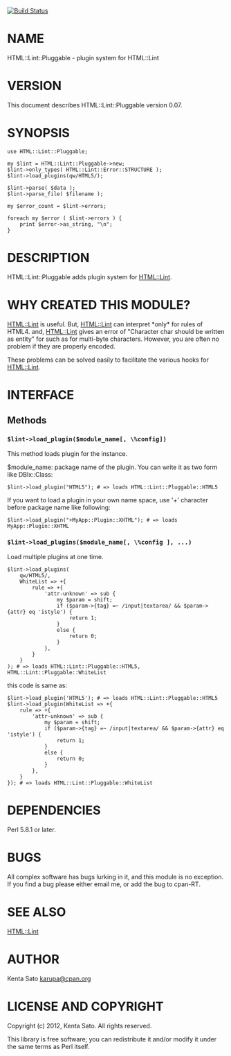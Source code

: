[![Build Status](https://travis-ci.org/karupanerura/p5-HTML-Lint-Pluggable.svg?branch=master)](https://travis-ci.org/karupanerura/p5-HTML-Lint-Pluggable)
# NAME

HTML::Lint::Pluggable - plugin system for HTML::Lint

# VERSION

This document describes HTML::Lint::Pluggable version 0.07.

# SYNOPSIS

    use HTML::Lint::Pluggable;

    my $lint = HTML::Lint::Pluggable->new;
    $lint->only_types( HTML::Lint::Error::STRUCTURE );
    $lint->load_plugins(qw/HTML5/);

    $lint->parse( $data );
    $lint->parse_file( $filename );

    my $error_count = $lint->errors;

    foreach my $error ( $lint->errors ) {
        print $error->as_string, "\n";
    }

# DESCRIPTION

HTML::Lint::Pluggable adds plugin system for [HTML::Lint](https://metacpan.org/pod/HTML::Lint).

# WHY CREATED THIS MODULE?

[HTML::Lint](https://metacpan.org/pod/HTML::Lint) is useful. But, [HTML::Lint](https://metacpan.org/pod/HTML::Lint) can interpret \*only\* for rules of HTML4.
and, [HTML::Lint](https://metacpan.org/pod/HTML::Lint) gives an error of "Character char should be written as entity" for such as for multi-byte characters.
However, you are often no problem if they are properly encoded.

These problems can be solved easily to facilitate the various hooks for [HTML::Lint](https://metacpan.org/pod/HTML::Lint).

# INTERFACE

## Methods

### `$lint->load_plugin($module_name[, \%config])`

This method loads plugin for the instance.

$module\_name: package name of the plugin. You can write it as two form like DBIx::Class:

    $lint->load_plugin("HTML5"); # => loads HTML::Lint::Pluggable::HTML5

If you want to load a plugin in your own name space, use '+' character before package name like following:

    $lint->load_plugin("+MyApp::Plugin::XHTML"); # => loads MyApp::Plugin::XHTML

### `$lint->load_plugins($module_name[, \%config ], ...)`

Load multiple plugins at one time.

    $lint->load_plugins(
        qw/HTML5/,
        WhiteList => +{
            rule => +{
                'attr-unknown' => sub {
                    my $param = shift;
                    if ($param->{tag} =~ /input|textarea/ && $param->{attr} eq 'istyle') {
                        return 1;
                    }
                    else {
                        return 0;
                    }
                },
            }
        }
    ); # => loads HTML::Lint::Pluggable::HTML5, HTML::Lint::Pluggable::WhiteList

this code is same as:

    $lint->load_plugin('HTML5'); # => loads HTML::Lint::Pluggable::HTML5
    $lint->load_plugin(WhiteList => +{
        rule => +{
            'attr-unknown' => sub {
                my $param = shift;
                if ($param->{tag} =~ /input|textarea/ && $param->{attr} eq 'istyle') {
                    return 1;
                }
                else {
                    return 0;
                }
            },
        }
    }); # => loads HTML::Lint::Pluggable::WhiteList

# DEPENDENCIES

Perl 5.8.1 or later.

# BUGS

All complex software has bugs lurking in it, and this module is no
exception. If you find a bug please either email me, or add the bug
to cpan-RT.

# SEE ALSO

[HTML::Lint](https://metacpan.org/pod/HTML::Lint)

# AUTHOR

Kenta Sato <karupa@cpan.org>

# LICENSE AND COPYRIGHT

Copyright (c) 2012, Kenta Sato. All rights reserved.

This library is free software; you can redistribute it and/or modify
it under the same terms as Perl itself.
